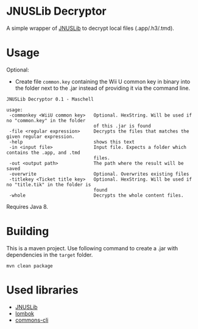 # JNUSLib Decryptor

A simple wrapper of [JNUSLib](https://github.com/Maschell/JNUSLib) to decrypt local files (.app/.h3/.tmd).

# Usage
Optional: 
- Create file `common.key` containing the Wii U common key in binary into the folder next to the .jar instead of providing it via the command line.

```
JNUSLib Decryptor 0.1 - Maschell

usage:
 -commonkey <WiiU common key>   Optional. HexString. Will be used if no "common.key" in the folder
                                of this .jar is found
 -file <regular expression>     Decrypts the files that matches the given regular expression.
 -help                          shows this text
 -in <input file>               Input file. Expects a folder which contains the .app, and .tmd
                                files.
 -out <output path>             The path where the result will be saved
 -overwrite                     Optional. Overwrites existing files
 -titlekey <Ticket title key>   Optional. HexString. Will be used if no "title.tik" in the folder is
                                found
 -whole                         Decrypts the whole content files.
 ```

Requires Java 8.

# Building

This is a maven project. Use following command to create a .jar with dependencies in the `target` folder. 
```
mvn clean package
```

# Used libraries
- [JNUSLib](https://github.com/Maschell/JNUSLib)  
- [lombok](https://projectlombok.org/)  
- [commons-cli](https://commons.apache.org/proper/commons-cli/)
